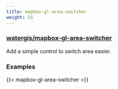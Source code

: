 ```yaml
---
title: mapbox-gl-area-switcher
weight: 55
---
```


### [watergis/mapbox-gl-area-switcher](https://github.com/watergis/mapbox-gl-area-switcher)

Add a simple control to switch area easier.

### Examples

{{< mapbox-gl-area-switcher >}}
